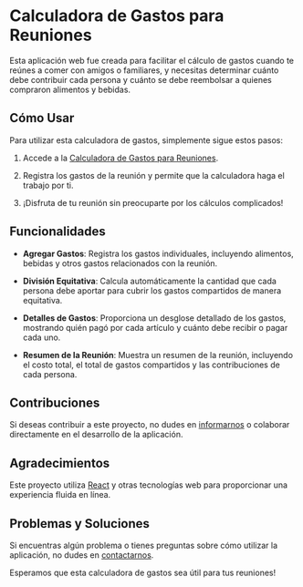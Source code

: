 # Calculadora de Gastos para Reuniones

Esta aplicación web fue creada para facilitar el cálculo de gastos cuando te reúnes a comer con amigos o familiares, y necesitas determinar cuánto debe contribuir cada persona y cuánto se debe reembolsar a quienes compraron alimentos y bebidas.

## Cómo Usar

Para utilizar esta calculadora de gastos, simplemente sigue estos pasos:

1. Accede a la [Calculadora de Gastos para Reuniones](enlace-a-tu-aplicacion-web).

2. Registra los gastos de la reunión y permite que la calculadora haga el trabajo por ti.

3. ¡Disfruta de tu reunión sin preocuparte por los cálculos complicados!

## Funcionalidades

- **Agregar Gastos**: Registra los gastos individuales, incluyendo alimentos, bebidas y otros gastos relacionados con la reunión.

- **División Equitativa**: Calcula automáticamente la cantidad que cada persona debe aportar para cubrir los gastos compartidos de manera equitativa.

- **Detalles de Gastos**: Proporciona un desglose detallado de los gastos, mostrando quién pagó por cada artículo y cuánto debe recibir o pagar cada uno.

- **Resumen de la Reunión**: Muestra un resumen de la reunión, incluyendo el costo total, el total de gastos compartidos y las contribuciones de cada persona.

## Contribuciones

Si deseas contribuir a este proyecto, no dudes en [informarnos](enlace-a-tu-repositorio-en-GitHub) o colaborar directamente en el desarrollo de la aplicación.

## Agradecimientos

Este proyecto utiliza [React](https://reactjs.org/) y otras tecnologías web para proporcionar una experiencia fluida en línea.

## Problemas y Soluciones

Si encuentras algún problema o tienes preguntas sobre cómo utilizar la aplicación, no dudes en [contactarnos](enlace-de-contacto).

Esperamos que esta calculadora de gastos sea útil para tus reuniones!
